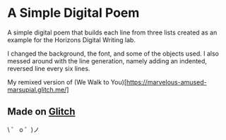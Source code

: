 # A Simple Digital Poem

A simple digital poem that builds each line from three lists created as an example for the Horizons Digital Writing lab.

I changed the background, the font, and some of the objects used. I also messed around with the line generation, namely adding an indented, reversed line every six lines.

My remixed version of (We Walk to You)[https://marvelous-amused-marsupial.glitch.me/]

## Made on [Glitch](https://glitch.com/)

\ ゜ o ゜)ノ

